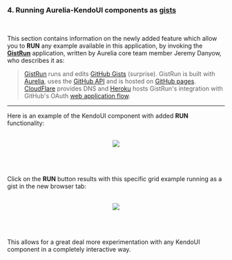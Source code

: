 <br>

### 4. Running Aurelia-KendoUI components as [gists](https://gist.github.com/)
<br>

This section contains information on the newly added feature which allow you to **RUN** any example available in this application, by invoking the **[GistRun](https://gist.run/)** application, written by Aurelia core team member Jeremy Danyow, who describes it as:

>[GistRun](https://gist.run) runs and edits [GitHub Gists](https://gist.github.com/) (surprise). GistRun is built with [Aurelia](http://aurelia.io), uses the [GitHub API](https://developer.github.com/v3/) and is hosted on [GitHub pages](https://pages.github.com/). [CloudFlare](https://www.cloudflare.com/) provides DNS and [Heroku](https://www.heroku.com/) hosts GistRun's integration with GitHub's OAuth [web application flow](https://developer.github.com/v3/oauth/#web-application-flow).

***

Here is an example of the KendoUI component with added **RUN** functionality:
<br><br>

<p align=center>
  <img src="https://cloud.githubusercontent.com/assets/2712405/14656886/2a8d564c-0658-11e6-835a-8c0e6c0e723e.png"></img>
 <br><br>
</p>


<br><br>
Click on the **RUN** button results with this specific grid example running as a gist in the new browser tab:
<br><br>

<p align=center>
  <img src="https://cloud.githubusercontent.com/assets/2712405/14657403/b5bf3ade-065b-11e6-9a2b-e2e5d1928c8e.png"></img>
 <br><br>
</p>

<br><br>
This allows for a great deal more experimentation with any KendoUI component in a completely interactive way.

<br><br>
